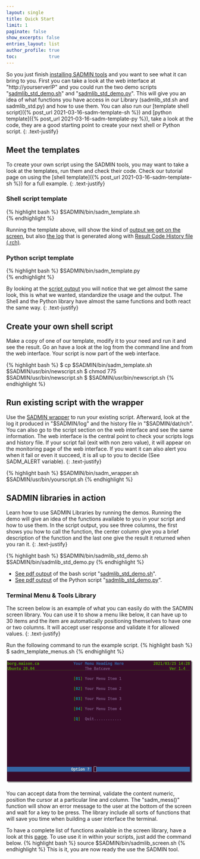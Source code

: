 ```yaml
---
layout: single
title: Quick Start
limit: 1
paginate: false
show_excerpts: false
entries_layout: list
author_profile: true
toc:            true
---
```


So you just finish [installing SADMIN tools](/_pages/install) and you want to see what it can 
bring to you. First you can take a look at the web interface at "http://yourserverIP" and you could
run the two demo scripts "[sadmlib_std_demo.sh](/libraries/sadmlib-std-demo-sh)" and 
"[sadmlib_std_demo.py](/libraries/sadmlib-std-demo-py)". This will give you an idea of what
functions you have access in our Library (sadmlib_std.sh and sadmlib_std.py) and how to use them.
You can also run our [template shell script]({% post_url 2021-03-16-sadm-template-sh %}) and 
[python template]({% post_url 2021-03-16-sadm-template-py %}), take a look at the code, they are a good starting 
point to create your next shell or Python script.
{: .text-justify}


## Meet the templates
To create your own script using the SADMIN tools, you may want to take a look at the templates, 
run them and check their code. Check our tutorial page on using the 
[shell template]({% post_url 2021-03-16-sadm-template-sh %}) for a full example.
{: .text-justify}


### Shell script template
{% highlight bash %}
$SADMIN/bin/sadm_template.sh   
{% endhighlight %} 

Running the template above, will show the kind of 
[output we get on the screen](/assets/img/cmdline/sadm_template_output_screen.png), but also 
[the log](/assets/img/cmdline/sadm_template_output_log.png) that is generated along with 
[Result Code History file (.rch)](/assets/img/cmdline/sadm_template_output_rch.png).



### Python script template
{% highlight bash %}
$SADMIN/bin/sadm_template.py   
{% endhighlight %} 

By looking at the [script output](/assets/img/cmdline/sadm_template_py_output_screen.png) you will notice that we get almost the same look, this is what we wanted, standardize the usage and the output. The Shell and the 
Python library have almost the same functions and both react the same way.
{: .text-justify}


## Create your own shell script
Make a copy of one of our template, modify it to your need and run it and see the result. 
Go an have a look at the log from the command line and from the web interface. Your script is now
part of the web interface.

{% highlight bash %}
$ cp $SADMIN/bin/sadm_template.sh $SADMIN/usr/bin/newscript.sh
$ chmod 775 $SADMIN/usr/bin/newscript.sh
$ $SADMIN/usr/bin/newscript.sh
{% endhighlight %} 


## Run existing script with the wrapper
Use the [SADMIN wrapper](/_pages/man/sadm-wrapper) to run your existing script. 
Afterward, look at the log it produced in "$SADMIN/log" and the history file in "$SADMIN/dat/rch". 
You can also go to the script section on the web interface and see the same information. The web 
interface is the central point to check your scripts logs and history file. If your script fail 
(exit with non zero value), it will appear on the monitoring page of the web interface. If you 
want it can also alert you when it fail or even it succeed, it is all up to you to decide 
(See SADM_ALERT variable).
{: .text-justify}

{% highlight bash %}
$SADMIN/bin/sadm_wrapper.sh $SADMIN/usr/bin/yourscript.sh
{% endhighlight %} 


## SADMIN libraries in action
Learn how to use SADMIN Libraries by running the demos. Running the demo will give an idea of the
functions available to you in your script and how to use them. In the script output, you see 
three columns, the first shows you how to call the function, the center column give you a brief 
description of the function and the last one give the result it returned when you ran it. 
{: .text-justify}

{% highlight bash %}
$SADMIN/bin/sadmlib_std_demo.sh 
$SADMIN/bin/sadmlib_std_demo.py
{% endhighlight %} 

- [See pdf output](/assets/pdf/sadmlib_std_demo_sh.pdf) of the bash script "[sadmlib_std_demo.sh](/libraries/sadmlib-std-demo-sh)".  
- [See pdf output](/assets/pdf/sadmlib_std_demo_py.pdf) of the Python script "[sadmlib_std_demo.py](/libraries/sadmlib-std-demo-py)".  

### Terminal Menu & Tools Library

The screen below is an example of what you can easily do with the SADMIN screen library. You can 
use it to show a menu like below, it can have up to 30 items and the item are automatically 
positioning themselves to have one or two columns. It will accept user response and validate it 
for allowed values.
{: .text-justify}

Run the following command to run the example script.
{% highlight bash %}
$ sadm_template_menus.sh
{% endhighlight %} 

![menuscreen1](/assets/img/cmdline/sadm_template_menu.png "Main Menu example")

You can accept data from the terminal, validate the content numeric, position the cursor at a 
particular line and column. The "sadm_mess()" function will show an error message to the user at 
the bottom of the screen and wait for a key to be press. 
The library include all sorts of functions that will save you time when building a user interface
the terminal.

To have a complete list of functions available in the screen library, have a look at this 
[page](/libraries/sadmlib-screen).
To use use it in within your scripts, just add the command below.
{% highlight bash %}
source $SADMIN/bin/sadmlib_screen.sh 
{% endhighlight %} 
This is it, you are now ready the use the SADMIN tool.
